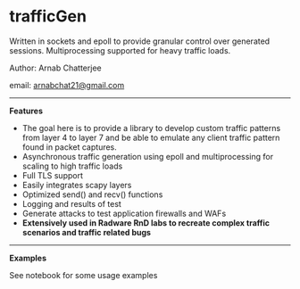 # trafficGen

Written in sockets and epoll to provide granular control over generated sessions. Multiprocessing supported for heavy traffic loads. 

Author: Arnab Chatterjee

email: arnabchat21@gmail.com

---

**Features**
- The goal here is to provide a library to develop custom traffic patterns from layer 4 to layer 7 and be able to emulate any client traffic pattern found in packet captures.
- Asynchronous traffic generation using epoll and multiprocessing for scaling to high traffic loads
- Full TLS support
- Easily integrates scapy layers
- Optimized send() and recv() functions
- Logging and results of test
- Generate attacks to test application firewalls and WAFs
- **Extensively used in Radware RnD labs to recreate complex traffic scenarios and traffic related bugs**

---

**Examples**

See notebook for some usage examples
  

